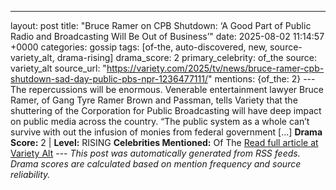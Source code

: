 ---
layout: post
title: "Bruce Ramer on CPB Shutdown: ‘A Good Part of Public Radio and Broadcasting Will Be Out of Business’"
date: 2025-08-02 11:14:57 +0000
categories: gossip
tags: [of-the, auto-discovered, new, source-variety_alt, drama-rising]
drama_score: 2
primary_celebrity: of_the
source: variety_alt
source_url: "https://variety.com/2025/tv/news/bruce-ramer-cpb-shutdown-sad-day-public-pbs-npr-1236477111/"
mentions: {of_the: 2} --- The repercussions will be enormous. Venerable entertainment lawyer Bruce Ramer, of Gang Tyre Ramer Brown and Passman, tells Variety that the shuttering of the Corporation for Public Broadcasting will have deep impact on public media across the country. “The public system as a whole can’t survive with out the infusion of monies from federal government […] **Drama Score:** 2 | **Level:** RISING **Celebrities Mentioned:** Of The [Read full article at Variety Alt](https://variety.com/2025/tv/news/bruce-ramer-cpb-shutdown-sad-day-public-pbs-npr-1236477111/) --- *This post was automatically generated from RSS feeds. Drama scores are calculated based on mention frequency and source reliability.*